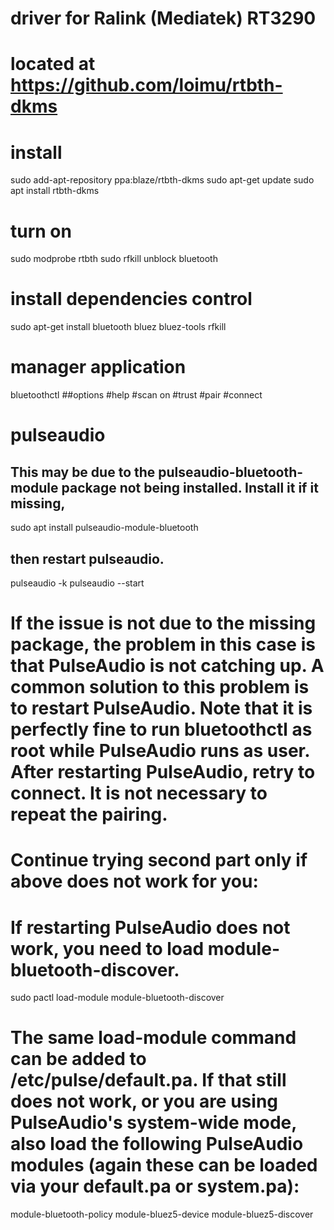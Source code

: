 # driver for Ralink (Mediatek) RT3290
# located at https://github.com/loimu/rtbth-dkms
# install 
sudo add-apt-repository ppa:blaze/rtbth-dkms
sudo apt-get update
sudo apt install rtbth-dkms
# turn on
sudo modprobe rtbth
sudo rfkill unblock bluetooth

# install dependencies control
sudo apt-get install bluetooth bluez bluez-tools rfkill

# manager application
bluetoothctl
##options
#help
#scan on
#trust 
#pair
#connect 

# pulseaudio
## This may be due to the pulseaudio-bluetooth-module package not being installed. Install it if it missing, 
sudo apt install pulseaudio-module-bluetooth

## then restart pulseaudio.

pulseaudio -k
pulseaudio --start

# If the issue is not due to the missing package, the problem in this case is that PulseAudio is not catching up. A common solution to this problem is to restart PulseAudio. Note that it is perfectly fine to run bluetoothctl as root while PulseAudio runs as user. After restarting PulseAudio, retry to connect. It is not necessary to repeat the pairing.

# Continue trying second part only if above does not work for you:
# If restarting PulseAudio does not work, you need to load module-bluetooth-discover.

sudo pactl load-module module-bluetooth-discover

# The same load-module command can be added to /etc/pulse/default.pa. If that still does not work, or you are using PulseAudio's system-wide mode, also load the following PulseAudio modules (again these can be loaded via your default.pa or system.pa):

module-bluetooth-policy
module-bluez5-device
module-bluez5-discover
